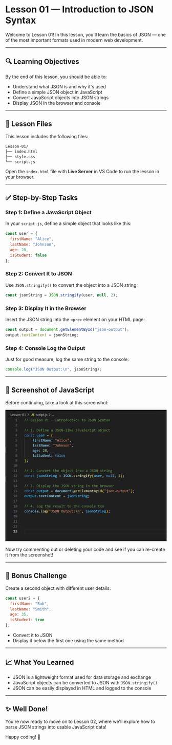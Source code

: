 # Lesson 01 — Introduction to JSON Syntax

Welcome to Lesson 01! In this lesson, you'll learn the basics of JSON — one of the most important formats used in modern web development.

---

## 🔍 Learning Objectives
By the end of this lesson, you should be able to:
- Understand what JSON is and why it's used
- Define a simple JSON object in JavaScript
- Convert JavaScript objects into JSON strings
- Display JSON in the browser and console

---

## 📂 Lesson Files
This lesson includes the following files:

```
Lesson-01/
├── index.html
├── style.css
└── script.js
```

Open the `index.html` file with **Live Server** in VS Code to run the lesson in your browser.

---

## ✅ Step-by-Step Tasks

### Step 1: Define a JavaScript Object
In your `script.js`, define a simple object that looks like this:

```js
const user = {
  firstName: "Alice",
  lastName: "Johnson",
  age: 28,
  isStudent: false
};
```

### Step 2: Convert It to JSON
Use `JSON.stringify()` to convert the object into a JSON string:

```js
const jsonString = JSON.stringify(user, null, 2);
```

### Step 3: Display It in the Browser
Insert the JSON string into the `<pre>` element on your HTML page:

```js
const output = document.getElementById("json-output");
output.textContent = jsonString;
```

### Step 4: Console Log the Output
Just for good measure, log the same string to the console:

```js
console.log("JSON Output:\n", jsonString);
```

---

## 🤖 Screenshot of JavaScript
Before continuing, take a look at this screenshot:

![Screenshot of missing JavaScript](missing-javascript.png)

Now try commenting out or deleting your code and see if you can re-create it from the screenshot!

---

## 🧪 Bonus Challenge
Create a second object with different user details:

```js
const user2 = {
  firstName: "Bob",
  lastName: "Smith",
  age: 35,
  isStudent: true
};
```

- Convert it to JSON
- Display it below the first one using the same method

---

## 📈 What You Learned
- JSON is a lightweight format used for data storage and exchange
- JavaScript objects can be converted to JSON with `JSON.stringify()`
- JSON can be easily displayed in HTML and logged to the console

---

## ✨ Well Done!
You're now ready to move on to Lesson 02, where we'll explore how to parse JSON strings into usable JavaScript data!

Happy coding! 🚀